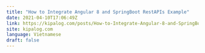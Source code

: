 ```yaml
---
title: "How to Integrate Angular 8 and SpringBoot RestAPIs Example"
date: 2021-04-10T17:06:49Z
link: https://kipalog.com/posts/How-to-Integrate-Angular-8-and-SpringBoot-RestAPIs-Example-4de0e806-f983-4351-9790-3213cd42aafe?utm_medium=RSS&utm_source=news.12bit.vn
site: kipalog.com
language: Vietnamese
draft: false
---
```

